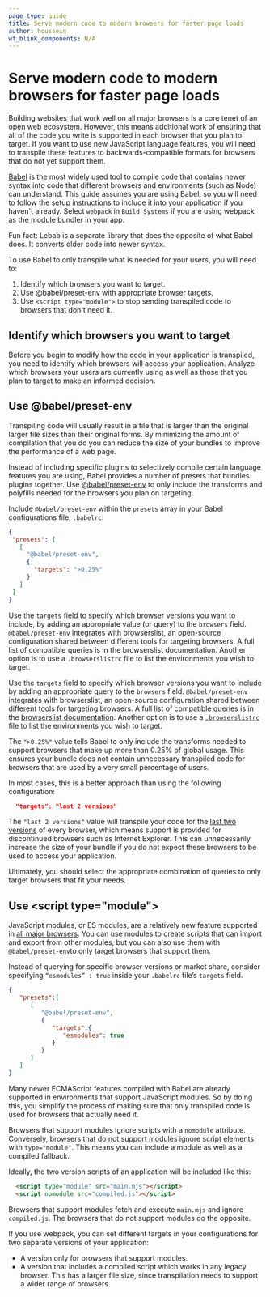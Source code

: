 ```yaml
---
page_type: guide
title: Serve modern code to modern browsers for faster page loads
author: houssein
wf_blink_components: N/A
---
```


# Serve modern code to modern browsers for faster page loads

Building websites that work well on all major browsers is a core tenet of an
open web ecosystem. However, this means additional work of ensuring that all of
the code you write is supported in each browser that you plan to target. If you
want to use new JavaScript language features, you will need to transpile these
features to backwards-compatible formats for browsers that do not yet support
them.

[Babel](https://babeljs.io/docs/en) is the most widely used tool to compile code
that contains newer syntax into code that different browsers and environments
(such as Node) can understand. This guide assumes you are using Babel, so you
will need to follow the [setup instructions](https://babeljs.io/setup) to
include it into your application if you haven't already. Select `webpack` 
in `Build Systems` if you are using webpack as the module bundler in your app.

<div class="aside note">
Fun fact: Lebab is a separate library that does the opposite of what Babel does. 
It converts older code into newer syntax.
</div>

To use Babel to only transpile what is needed for your users, you
will need to:

1. Identify which browsers you want to target.
2. Use @babel/preset-env with appropriate browser targets.
3. Use `<script type="module">` to stop sending transpiled code to browsers that don't need it.

## Identify which browsers you want to target

Before you begin to modify how the code in your application is transpiled, you 
need to identify which browsers will access your application. Analyze which browsers 
your users are currently using as well as those that you plan to target to make an 
informed decision.

## Use @babel/preset-env

Transpiling code will usually result in a file that is larger than the
original larger file sizes than their original forms. By minimizing the amount of
compilation that you do you can reduce the size of your bundles to improve the
performance of a web page.

Instead of including specific plugins to selectively compile certain language
features you are using, Babel provides a number of presets that bundles plugins
together. Use [@babel/preset-env](https://babeljs.io/docs/en/babel-preset-env)
to only include the transforms and polyfills needed for the browsers you plan on
targeting.

Include `@babel/preset-env` within the `presets` array in your Babel
configurations file, `.babelrc`:

```json
{
 "presets": [
   [
     "@babel/preset-env",
     {
       "targets": ">0.25%"
     }
   ]
 ]
}
```

Use the `targets` field to specify which browser versions you want to include, by adding an appropriate value (or query) to the `browsers` field. `@babel/preset-env` integrates with browserslist, an open-source configuration shared between different tools for targeting browsers. A full list of compatible queries is in the browserslist documentation. Another option is to use a `.browserslistrc` file to list the environments you wish to target.

Use the `targets` field to specify which browser versions you want to include 
by adding an appropriate query to the `browsers` field. `@babel/preset-env`
integrates with browserslist, an open-source configuration shared between different 
tools for targeting browsers. A full list of compatible queries is in the 
[browserslist documentation](https://github.com/browserslist/browserslist#full-list). 
Another option is to use a [`.browserslistrc`](https://babeljs.io/docs/en/babel-preset-env#browserslist-integration) file to list the environments 
you wish to target.

The `">0.25%"` value tells Babel to only include the transforms 
needed to support browsers that make up more than 0.25% of global
usage. This ensures your bundle does not contain unnecessary transpiled 
code for browsers that are used by a very small percentage of users.

In most cases, this is a better approach than using the following
configuration:

```json
  "targets": "last 2 versions"
```

The `"last 2 versions"` value will transpile your code for the 
[last two versions](http://browserl.ist/?q=last+2+versions) of every browser, 
which means support is provided for discontinued browsers such as Internet Explorer.
This can unnecessarily increase the size of your bundle if you do not expect these 
browsers to be used to access your application.

Ultimately, you should select the appropriate combination of queries to only
target browsers that fit your needs.

## Use &lt;script type=&quot;module&quot;&gt;

JavaScript modules, or ES modules, are a relatively new feature supported in
[all major browsers](https://caniuse.com/#feat=es6-module). You can use modules
to create scripts that can import and export from other modules, but you can
also use them with `@babel/preset-env`to only target browsers that support
them.

Instead of querying for specific browser versions or market share, consider 
specifying `“esmodules” : true` inside your `.babelrc` file’s `targets` field.

```json
{
   "presets":[
      [
         "@babel/preset-env",
         {
            "targets":{
               "esmodules": true
            }
         }
      ]
   ]
}
```

Many newer ECMAScript features compiled with Babel are already supported 
in environments that support JavaScript modules. So by doing this, you 
simplify the process of making sure that only transpiled code is used 
for browsers that actually need it.

Browsers that support modules ignore scripts with a `nomodule` attribute. 
Conversely, browsers that do not support modules ignore script elements with 
`type="module"`. This means you can include a module as well as a compiled fallback.

Ideally, the two version scripts of an application will be included like this:

```html
  <script type="module" src="main.mjs"></script>
  <script nomodule src="compiled.js"></script>
```

Browsers that support modules fetch and execute `main.mjs` and ignore `compiled.js`. 
The browsers that do not support modules do the opposite.

If you use webpack, you can set different targets in your configurations for two 
separate versions of your application:

* A version only for browsers that support modules.
* A version that includes a compiled script which works in any legacy browser. This has a larger file size, since transpilation needs to support a wider range of browsers.
